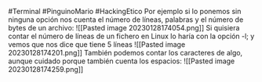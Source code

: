 #Terminal #PinguinoMario #HackingEtico 
Por ejemplo si lo ponemos sin ninguna opción nos cuenta el número de líneas, palabras y el número de bytes de un archivo:
![[Pasted image 20230128174054.png]]
Si quisiera contar el número de líneas de un fichero en Linux lo haría con la opción -l; y vemos que nos dice que tiene 5 líneas
![[Pasted image 20230128174201.png]]
También podemos contar los caracteres de algo, aunque cuidado porque también cuenta los espacios:
![[Pasted image 20230128174259.png]]

